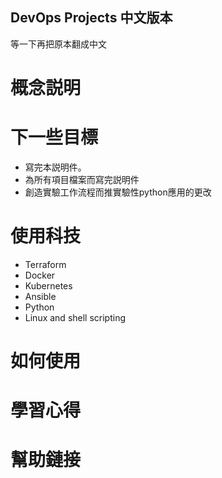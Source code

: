 ## DevOps Projects 中文版本
等一下再把原本翻成中文

# 概念説明

# 下一些目標
* 寫完本説明件。
* 為所有項目檔案而寫完説明件
* 創造實驗工作流程而推實驗性python應用的更改

# 使用科技
* Terraform
* Docker
* Kubernetes
* Ansible
* Python
* Linux and shell scripting

# 如何使用

# 學習心得

# 幫助鏈接
